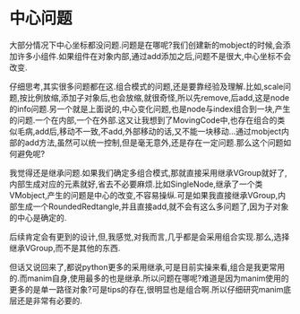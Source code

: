 # 中心问题

大部分情况下中心坐标都没问题.问题是在哪呢?我们创建新的mobject的时候,会添加许多小组件.如果组件在对象内部,通过add添加之后,问题不是很大,中心坐标不会改变.

仔细思考,其实很多问题都在这.组合模式的问题,还是要靠经验及理解.比如,scale问题,按比例放缩,添加子对象后,也会放缩,就很奇怪,所以先remove,后add,这是node的info问题.另一个就是上面说的,中心变化问题,也是node与index组合到一块,产生的问题.一个在内部,一个在外部.这又让我想到了MovingCode中,也存在组合的类似毛病,add后,移动不一致,不add,外部移动的话,又不能一块移动...通过mobject内部的add方法,虽然可以统一控制,但是毫无意外,还是存在一定问题.那么这个问题如何避免呢?

我觉得还是继承问题.如果我们确定多组合模式,那就直接采用继承VGroup就好了,内部生成对应的元素就好,省去不必要麻烦.比如SingleNode,继承了一个类VMobject,产生的问题是中心的改变,不容易操纵.可是如果我直接继承VGroup,内部生成一个RoundedRedtangle,并且直接add,就不会有这么多问题了,因为子对象的中心是确定的.

后续肯定会有更到的设计,但,我感觉,对我而言,几乎都是会采用组合实现.那么,选择继承VGroup,而不是其他的东西.

但话又说回来了,都说python更多的采用继承,可是目前实操来看,组合是我更常用的.而manim自身,使用最多的也是继承.所以问题在哪呢?难道是因为manim使用的更多的是单一路径对象?可是tips的存在,很明显也是组合啊.所以仔细研究manim底层还是非常有必要的.        
